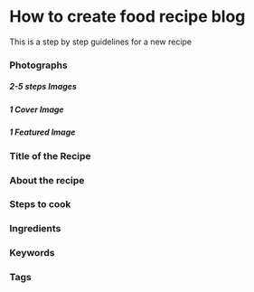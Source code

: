 # How to create food recipe blog
This is a step by step guidelines for a new recipe

### Photographs
##### 2-5 steps Images
##### 1 Cover Image
##### 1 Featured Image

### Title of the Recipe

### About the recipe

### Steps to cook

### Ingredients

### Keywords

### Tags



